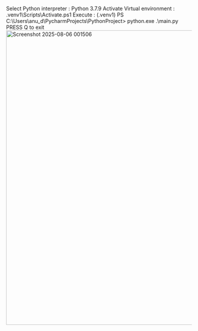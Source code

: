 Select Python interpreter :  Python 3.7.9
Activate Virtual environment : .venv1\Scripts\Activate.ps1
Execute : (.venv1) PS C:\Users\anu_d\PycharmProjects\PythonProject> python.exe .\main.py
PRESS Q to exit
<img width="800"  alt="Screenshot 2025-08-06 001506" src="https://github.com/user-attachments/assets/136aa537-de56-4c68-81d9-8b6b65fb9375" />
